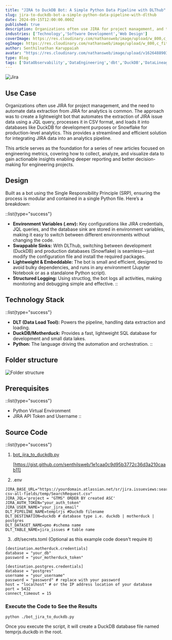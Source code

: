 ```yaml
---
title: "JIRA to DuckDB Bot: A Simple Python Data Pipeline with DLThub"
slug: jira-to-duckdb-bot-a-simple-python-data-pipeline-with-dlthub
date: 2024-09-15T12:00:00.000Z
published: true
description: Organizations often use JIRA for project management, and the need to automate data extraction from JIRA for analytics is common.
industries: ['Technology','Software Development','Web Design']
coverImage: https://res.cloudinary.com/nathansweb/image/upload/w_800,c_fit,l_text:Arial_60_bold:JIRA%20to%20DuckDB%20Bot:%20A%20Simple%20Python%20Data%20Pipeline%20with%20DLThub,g_north_east,x_30,y_40/v1711924071/senthilsweb-scl-card-template_cyxogj.webp
ogImage: https://res.cloudinary.com/nathansweb/image/upload/w_800,c_fit,l_text:Arial_60_bold:JIRA%20to%20DuckDB%20Bot:%20A%20Simple%20Python%20Data%20Pipeline%20with%20DLThub,g_north_east,x_30,y_40/v1711924071/senthilsweb-scl-card-template_cyxogj.webp
author: Senthilnathan Karuppaiah
avatar: "https://res.cloudinary.com/nathansweb/image/upload/v1626488903/profile/Senthil-profile-picture-01_al07i5.jpg"
type: Blog
tags: ['DataObservability','DataEngineering','dbt','DuckDB','DataLineage','Analytics','DataLake','BusinessMetadataManagement','Vue.js','Nuxt.js','Open Source','Web Development','Low Code Platform']
---
```


![Jira](/i/blog/JIRA_to_DuckDB_Bot_banner.png)

## Use Case

Organizations often use JIRA for project management, and the need to automate data extraction from JIRA for analytics is common. The approach was to create a lightweight bot that automates the extraction of JIRA issue data using a JQL query, processes it in CSV format, and loads it into databases like DuckDB for development purposes or Snowflake for production-level analytics. This provides a streamlined and efficient solution for integrating JIRA data into an analytics pipeline.

This article serves as the foundation for a series of new articles focused on engineering metrics, covering how to collect, analyze, and visualize data to gain actionable insights enabling deeper reporting and better decision-making for engineering projects.

## Design

Built as a bot using the Single Responsibility Principle (SRP), ensuring the process is modular and contained in a single Python file. Here’s a breakdown:

::list{type="success"}
- **Environment Variables (.env):** Key configurations like JIRA credentials, JQL queries, and the database sink are stored in environment variables, making it easy to switch between different environments without changing the code.
- **Swappable Sinks:** With DLThub, switching between development (DuckDB) and production databases (Snowflake) is seamless—just modify the configuration file and install the required packages.
- **Lightweight & Embeddable:** The bot is small and efficient, designed to avoid bulky dependencies, and runs in any environment (Jupyter Notebook or as a standalone Python script).
- **Structured Logging:** Using structlog, the bot logs all activities, making monitoring and debugging simple and effective.
::

## Technology Stack

::list{type="success"}
- **DLT (Data Load Tool):** Powers the pipeline, handling data extraction and loading.
- **DuckDB/Motherduck:** Provides a fast, lightweight SQL database for development and small data lakes.
- **Python:** The language driving the automation and orchestration.
::

## Folder structure

![Folder structure](/i/blog/JIRA_to_DuckDB_Bot_1.png)

## Prerequisites

::list{type="success"}
- Python Virtual Environment
- JIRA API Token and Username
::

## Source Code

::list{type="success"}
1. <a href="http://duckdb.py/" class="dark:text-teal-400 relative transition hover:text-teal-500 dark:hover:text-teal-400">bot_jira_to_duckdb.py</a> 

    [https://gist.github.com/senthilsweb/1e1caa0c9d95b3772c36d3a210caab11]

2. .env
```JIRA
JIRA_BASE_URL="https://yourdomain.atlassian.net/sr/jira.issueviews:searchrequest-csv-all-fields/temp/SearchRequest.csv"
JIRA_JQL='project = "GTMS" ORDER BY created ASC'
JIRA_AUTH_TOKEN="your_auth_token"
JIRA_USER_NAME="your_jira_email"
DLT_PIPELINE_NAME=templrjs #Duckdb filename
DLT_DESTINATION=duckdb # database type i.e. duckdb | motherduck | postgres
DLT_DATASET_NAME=pmo #schema name
DLT_TABLE_NAME=jira_issues # table name
```

3. .dlt/secrets.toml (Optional as this example code doesn't require it)
```JIRA
[destination.motherduck.credentials]
database = "your_db"
password = "your_motherduck_token"

[destination.postgres.credentials]
database = "postgres"
username = "your_username"
password = "password" # replace with your password
host = "localhost" # or the IP address location of your database
port = 5432
connect_timeout = 15
```

### Execute the Code to See the Results
```JIRA
python ./bot_jira_to_duckdb.py
```

Once you execute the script, it will create a DuckDB database file named temprjs.duckdb in the root.